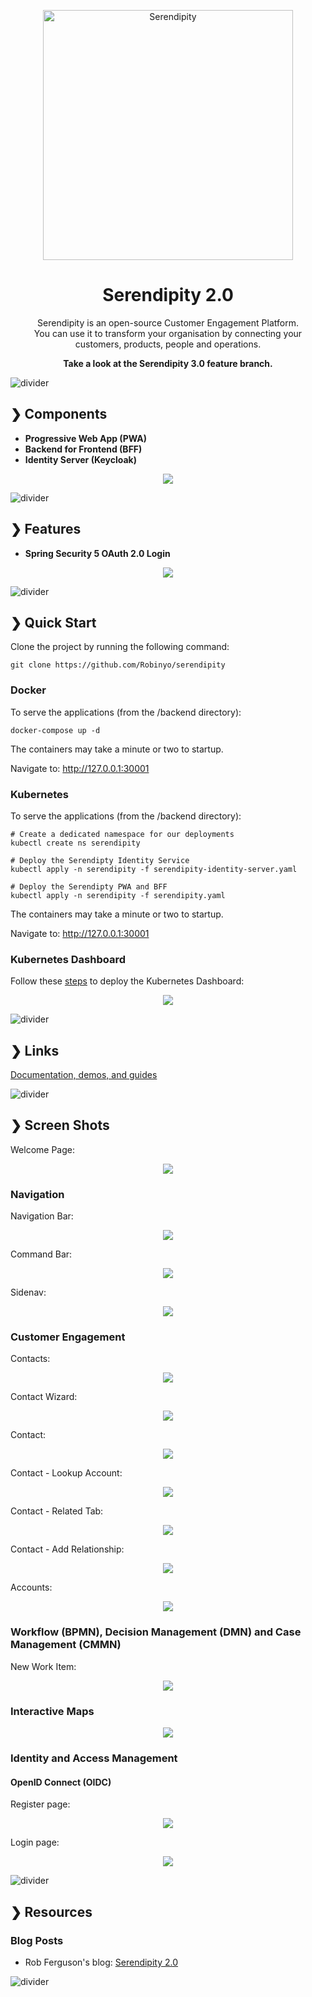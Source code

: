 <p align="center">
  <img src="./serendipity-logo.svg" alt="Serendipity" width="400"/>
</p>

<h1 align="center">Serendipity 2.0</h1>

<p align="center">
  Serendipity is an open-source Customer Engagement Platform.</br>
  You can use it to transform your organisation by connecting your customers, products, people and operations.</br>
</p>

<p align="center">
  <b>Take a look at the Serendipity 3.0 feature branch.</b></br>
</p>

![divider](./divider.png)

## ❯ Components

- **Progressive Web App (PWA)**
- **Backend for Frontend (BFF)**
- **Identity Server (Keycloak)**

<p align="center">
  <img src="https://github.com/Robinyo/serendipity-2.0/blob/main/docs/screen-shots/context-diagram.png">
</p>

![divider](./divider.png)

## ❯ Features

- **Spring Security 5 OAuth 2.0 Login**

<p align="center">
  <img src="https://github.com/Robinyo/serendipity-2.0/blob/main/docs/screen-shots/sequence-diagram.png">
</p>

![divider](./divider.png)

## ❯ Quick Start

Clone the project by running the following command:

```
git clone https://github.com/Robinyo/serendipity
``` 

### Docker

To serve the applications (from the /backend directory):

```
docker-compose up -d
```

The containers may take a minute or two to startup.

Navigate to: http://127.0.0.1:30001

### Kubernetes

To serve the applications (from the /backend directory):

```
# Create a dedicated namespace for our deployments
kubectl create ns serendipity

# Deploy the Serendipty Identity Service
kubectl apply -n serendipity -f serendipity-identity-server.yaml

# Deploy the Serendipty PWA and BFF
kubectl apply -n serendipity -f serendipity.yaml
```

The containers may take a minute or two to startup.

Navigate to: http://127.0.0.1:30001

### Kubernetes Dashboard

Follow these [steps](https://kubernetes.io/docs/tasks/access-application-cluster/web-ui-dashboard/) to deploy the 
Kubernetes Dashboard:

<p align="center">
  <img src="https://github.com/Robinyo/serendipity-2.0/blob/main/docs/screen-shots/kubernetes-dashboard.png">
</p>

![divider](./divider.png)

## ❯ Links

[Documentation, demos, and guides](./docs/README.md)

![divider](./divider.png)

## ❯ Screen Shots

Welcome Page:

<p align="center">
  <img src="https://github.com/Robinyo/serendipity-2.0/blob/main/docs/screen-shots/welcome-page.png">
</p>

### Navigation

Navigation Bar:

<p align="center">
  <img src="https://github.com/Robinyo/serendipity-2.0/blob/main/docs/screen-shots/navigation-bar.png">
</p>

Command Bar:

<p align="center">
  <img src="https://github.com/Robinyo/serendipity-2.0/blob/main/docs/screen-shots/command-bar.png">
</p>

Sidenav:

<p align="center">
  <img src="https://github.com/Robinyo/serendipity-2.0/blob/main/docs/screen-shots/sidenav.png">
</p>

### Customer Engagement

Contacts:

<p align="center">
  <img src="https://github.com/Robinyo/serendipity-2.0/blob/main/docs/screen-shots/contacts.png">
</p>

Contact Wizard:

<p align="center">
  <img src="https://github.com/Robinyo/serendipity-2.0/blob/main/docs/screen-shots/contact-wizard.png">
</p>

Contact:

<p align="center">
  <img src="https://github.com/Robinyo/serendipity-2.0/blob/main/docs/screen-shots/contact.png">
</p>

Contact - Lookup Account:

<p align="center">
  <img src="https://github.com/Robinyo/serendipity-2.0/blob/main/docs/screen-shots/lookup-account.png">
</p>

Contact - Related Tab:

<p align="center">
  <img src="https://github.com/Robinyo/serendipity-2.0/blob/main/docs/screen-shots/contact-related-tab.png">
</p>

Contact - Add Relationship:

<p align="center">
  <img src="https://github.com/Robinyo/serendipity-2.0/blob/main/docs/screen-shots/contact-add-relationship.png">
</p>

Accounts:

<p align="center">
  <img src="https://github.com/Robinyo/serendipity-2.0/blob/main/docs/screen-shots/accounts.png">
</p>

### Workflow (BPMN), Decision Management (DMN) and Case Management (CMMN)

New Work Item:

<p align="center">
  <img src="https://github.com/Robinyo/serendipity-2.0/blob/main/docs/screen-shots/new-work-item.png">
</p>

### Interactive Maps

<p align="center">
  <img src="https://github.com/Robinyo/serendipity-2.0/blob/main/docs/screen-shots/electoral-division.png">
</p>

### Identity and Access Management

#### OpenID Connect (OIDC)

Register page:

<p align="center">
  <img src="https://github.com/Robinyo/serendipity-2.0/blob/main/docs/screen-shots/register.png">
</p>

Login page:

<p align="center">
  <img src="https://github.com/Robinyo/serendipity-2.0/blob/main/docs/screen-shots/signin.png">
</p>

![divider](./divider.png)

## ❯ Resources

### Blog Posts

* Rob Ferguson's blog: [Serendipity 2.0](https://robferguson.org/blog/2021/11/11/serendipity-2-0/)

![divider](./divider.png)
